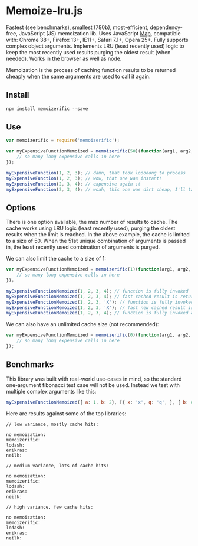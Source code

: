 # Memoize-lru.js
Fastest (see benchmarks), smallest (780b), most-efficient, dependency-free, JavaScript (JS) memoization lib. 
Uses JavaScript [Map]([https://developer.mozilla.org/en-US/docs/Web/JavaScript/Reference/Global_Objects/Map), compatible with: Chrome 38+, Firefox 13+, IE11+, Safari 7.1+, Opera 25+.
Fully supports complex object arguments. 
Implements LRU (least recently used) logic to keep the most recently used results purging the oldest result (when needed). 
Works in the browser as well as node.

Memoization is the process of caching function results to be returned cheaply when the same arguments are used to call it again. 

## Install
```javascript
npm install memoizerific --save
```

## Use
```javascript
var memoizerific = require('memoizerific');

var myExpensiveFunctionMemoized = memoizerific(50)(function(arg1, arg2, arg3) {
    // so many long expensive calls in here
});

myExpensiveFunction(1, 2, 3); // damn, that took looooong to process
myExpensiveFunction(1, 2, 3); // wow, that one was instant!
myExpensiveFunction(2, 3, 4); // expensive again :(
myExpensiveFunction(2, 3, 4); // woah, this one was dirt cheap, I'll take 2!
```

## Options
There is one option available, the max number of results to cache. 
The cache works using LRU logic (least recently used), purging the oldest results when the limit is reached.
In the above example, the cache is limited to a size of 50. 
When the 51st unique combination of arguments is passed in, the least recently used combination of arguments is purged.

We can also limit the cache to a size of 1:

```javascript
var myExpensiveFunctionMemoized = memoizerific(1)(function(arg1, arg2, arg3, arg4) {
    // so many long expensive calls in here
});

myExpensiveFunctionMemoized(1, 2, 3, 4); // function is fully invoked
myExpensiveFunctionMemoized(1, 2, 3, 4); // fast cached result is returned
myExpensiveFunctionMemoized(1, 2, 3, 'X'); // function is fully invoked, new result is saved in cache, old cached result is purged
myExpensiveFunctionMemoized(1, 2, 3, 'X'); // fast new cached result is returned
myExpensiveFunctionMemoized(1, 2, 3, 4); // function is fully invoked again

```
We can also have an unlimited cache size (not recommended):
```javascript
var myExpensiveFunctionMemoized = memoizerific(0)(function(arg1, arg2, arg3) {
    // so many long expensive calls in here
});
```
## Benchmarks

This library was built with real-world use-cases in mind, so the standard one-argument fibonacci test case will not be used. 
Instead we test with multiple complex arguments like this:
```javascript
myExpensiveFunctionMemoized({ a: 1, b: 2}, [{ x: 'x', q: 'q', }, { b: 8, c: 9 }], { z: 'z' }, ...);

```

Here are results against some of the top libraries:
```
// low variance, mostly cache hits:

no memoization: 
memoizerific:
lodash:
erikras:
neilk:

// medium variance, lots of cache hits:

no memoization: 
memoizerific:
lodash:
erikras:
neilk:

// high variance, few cache hits:

no memoization: 
memoizerific:
lodash:
erikras:
neilk: